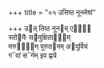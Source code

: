 +++
title = "०५ उत्तिष्ठ नूनमेषां"

+++
उ᳓त् तिष्ठ नून᳓म् एषां᳐  
स्तो᳓मैः स᳓मुक्षिताना᳐म्  
मरु᳓ता᳐म् पुरुत᳓मम् अ᳓पूर्वियं  
ग᳓वां स᳓र्गम् इव ह्वये